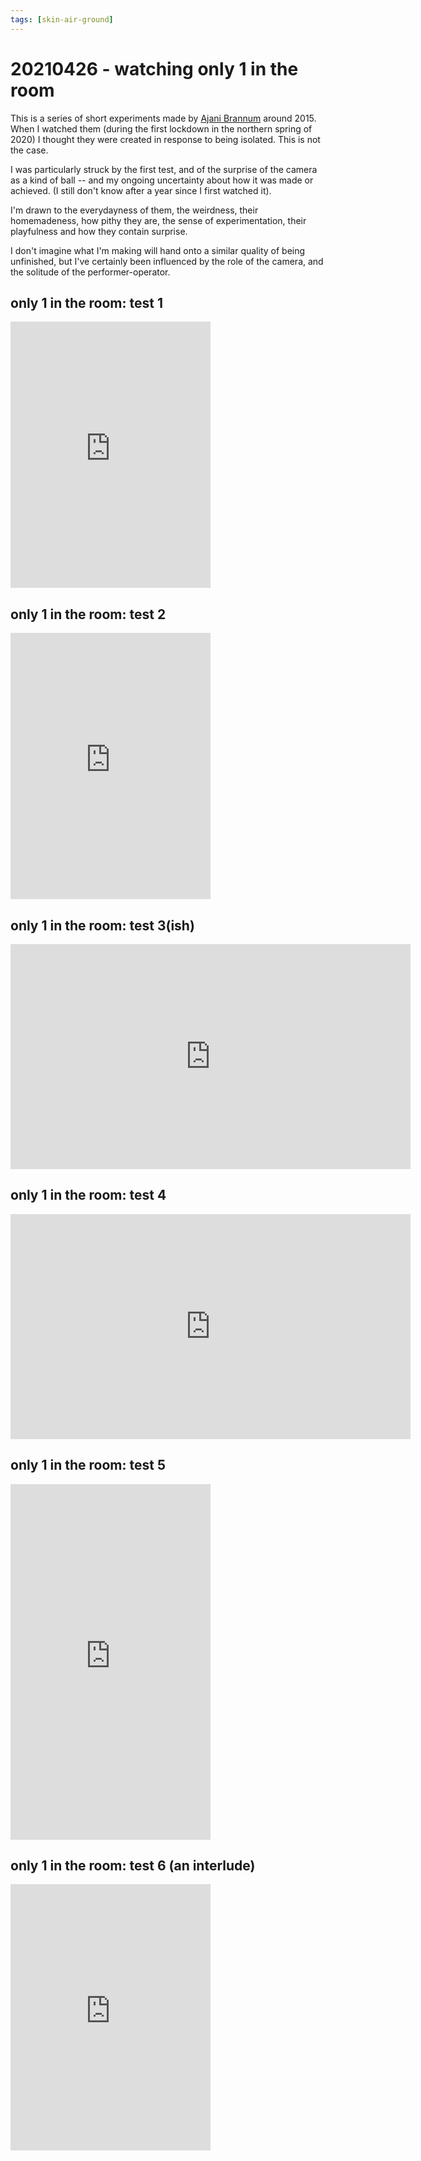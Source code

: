 ```yaml
---
tags: [skin-air-ground] 
---
```



# 20210426 - watching only 1 in the room

This is a series of short experiments made by [Ajani Brannum](https://www.barryabrannum.com/) around 2015. When I watched them (during the first lockdown in the northern spring of 2020) I thought they were created in response to being isolated. This is not the case.

I was particularly struck by the first test, and of the surprise of the camera as a kind of ball -- and my ongoing uncertainty about how it was made or achieved. (I still don't know after a year since I first watched it).

I'm drawn to the everydayness of them, the weirdness, their homemadeness, how pithy they are, the sense of experimentation, their playfulness and how they contain surprise. 

I don't imagine what I'm making will hand onto a similar quality of being unfinished, but I've certainly been influenced by the role of the camera, and the solitude of the performer-operator. 


## only 1 in the room: test 1
<iframe src="https://player.vimeo.com/video/103854489" width="320" height="426" frameborder="0" allow="autoplay; fullscreen; picture-in-picture" allowfullscreen></iframe>


## only 1 in the room: test 2
<iframe src="https://player.vimeo.com/video/104453368" width="320" height="426" frameborder="0" allow="autoplay; fullscreen; picture-in-picture" allowfullscreen></iframe>

## only 1 in the room: test 3(ish)

<iframe src="https://player.vimeo.com/video/104774650" width="640" height="360" frameborder="0" allow="autoplay; fullscreen; picture-in-picture" allowfullscreen></iframe>

## only 1 in the room: test 4

<iframe src="https://player.vimeo.com/video/105315436" width="640" height="360" frameborder="0" allow="autoplay; fullscreen; picture-in-picture" allowfullscreen></iframe>

## only 1 in the room: test 5

<iframe src="https://player.vimeo.com/video/107059081" width="320" height="569" frameborder="0" allow="autoplay; fullscreen; picture-in-picture" allowfullscreen></iframe>

## only 1 in the room: test 6 (an interlude)
<iframe src="https://player.vimeo.com/video/107099276" width="320" height="426" frameborder="0" allow="autoplay; fullscreen; picture-in-picture" allowfullscreen></iframe>
